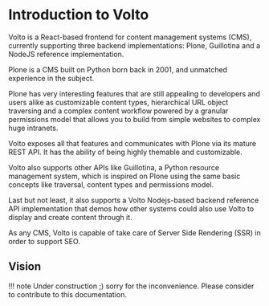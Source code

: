 # Introduction to Volto

Volto is a React-based frontend for content management systems (CMS), currently
supporting three backend implementations: Plone, Guillotina and a NodeJS
reference implementation.

Plone is a CMS built on Python born back in 2001, and unmatched experience in
the subject.

Plone has very interesting features that are still appealing to developers and
users alike as customizable content types, hierarchical URL object traversing
and a complex content workflow powered by a granular permissions model that
allows you to build from simple websites to complex huge intranets.

Volto exposes all that features and communicates with Plone via its mature REST
API. It has the ability of being highly themable and customizable.

Volto also supports other APIs like Guillotina, a Python resource management
system, which is inspired on Plone using the same basic concepts like
traversal, content types and permissions model.

Last but not least, it also supports a Volto Nodejs-based backend reference API
implementation that demos how other systems could also use Volto to display and
create content through it.

As any CMS, Volto is capable of take care of Server Side Rendering (SSR) in
order to support SEO.

## Vision

!!! note
    Under construction ;) sorry for the inconvenience. Please consider to
    contribute to this documentation.
